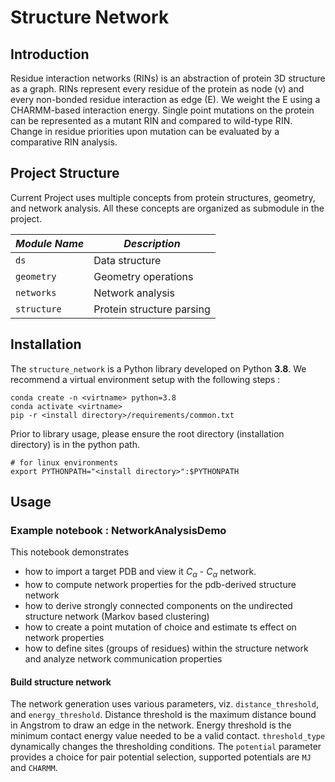# Structure Network
## Introduction
Residue interaction networks (RINs) is an abstraction of protein 3D structure as a graph. 
RINs represent every residue of the protein as node (v) and every non-bonded residue interaction as edge (E).
We weight the E using a CHARMM-based interaction energy. 
Single point mutations on the protein can be represented as a mutant RIN and compared to wild-type RIN.  
Change in residue priorities upon mutation can be evaluated by a comparative RIN analysis. 

## Project Structure
Current Project uses multiple concepts from protein structures, geometry, and network analysis.
All these concepts are organized as submodule in the project.

*Module Name* |  *Description*
------------- |  -------------
`ds` | Data structure 
`geometry` | Geometry operations 
`networks` | Network analysis
`structure` | Protein structure parsing

## Installation
The `structure_network` is a Python library developed on Python __3.8__. 
We recommend a virtual environment setup with the following steps : 
```commandline
conda create -n <virtname> python=3.8
conda activate <virtname>
pip -r <install directory>/requirements/common.txt
```
Prior to library usage, please ensure the root directory (installation directory) is in the python path.

```commandline
# for linux environments
export PYTHONPATH="<install directory>":$PYTHONPATH
```

## Usage 
### Example notebook : NetworkAnalysisDemo
This notebook demonstrates 
 - how to import a target PDB and view it $C_\alpha$ - $C_\alpha$ network.
 - how to compute network properties for the pdb-derived structure network 
 - how to derive strongly connected components on the undirected structure network (Markov based clustering)
 - how to create a point mutation of choice and estimate ts effect on network properties 
 - how to define sites (groups of residues) within the structure network and analyze network communication properties

#### Build structure network
The network generation uses various parameters, viz. `distance_threshold`, and `energy_threshold`.
Distance threshold is the maximum distance bound in Angstrom to draw an edge in the network. 
Energy threshold is the minimum contact energy value needed to be a valid contact. 
`threshold_type` dynamically changes the thresholding conditions. 
The `potential` parameter provides a choice for pair potential selection, supported potentials are `MJ` and `CHARMM`.



